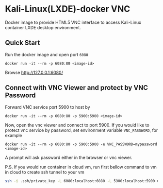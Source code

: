 Kali-Linux(LXDE)-docker VNC
=========================

Docker image to provide HTML5 VNC interface to access Kali-Linux container LXDE desktop environment.

Quick Start
-------------------------

Run the docker image and open port `6080`

```
docker run -it --rm -p 6080:80 <image-id>
```

Browse http://127.0.0.1:6080/


Connect with VNC Viewer and protect by VNC Password
------------------

Forward VNC service port 5900 to host by

```
docker run -it --rm -p 6080:80 -p 5900:5900 <image-id>
```

Now, open the vnc viewer and connect to port 5900. If you would like to protect vnc service by password, set environment variable `VNC_PASSWORD`, for example

```
docker run -it --rm -p 6080:80 -p 5900:5900 -e VNC_PASSWORD=mypassword <image-id>
```

A prompt will ask password either in the browser or vnc viewer.

P.S. If you would run container in cloud vm, run first bellow command to vm in cloud to create ssh tunnel 
to your vm
```bash
ssh -i .ssh/private_key -L 6080:localhost:6080 -L 5900:localhost:5900 user@IP
```